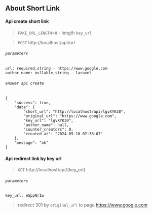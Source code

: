 ## About Short Link

#### Api create short link
> `FAKE_URL_LENGTH`=`8` - length `key_url`

> `POST` http://localhost/api/url
###### `parameters`

 ```
 url: required,string - https://www.google.com
 author_name: nullable,string - laravel 
 ```

###### `answer api create`
```
{
    "success": true,
    "data": {
        "short_url": "http://localhost/api/lgvXYK30",
        "original_url": "https://www.google.com",
        "key_url": "lgvXYK30",
        "author_name": null,
        "counter_creators": 0,
        "created_at": "2024-09-10 07:38:07"
    },
    "message": "ok"
}
```

#### Api redirect link by key url

> `GET` http://localhost/api/{key_url}

###### `parameters`

 ```
 key_url: eSppNrIw
 ```
> redirect 301 by `original_url` to page https://www.google.com

